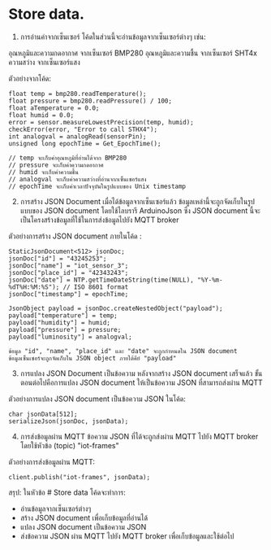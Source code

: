 # Store data.

1. การอ่านค่าจากเซ็นเซอร์
โค้ดในส่วนนี้จะอ่านข้อมูลจากเซ็นเซอร์ต่างๆ เช่น:

อุณหภูมิและความกดอากาศ จากเซ็นเซอร์ BMP280
อุณหภูมิและความชื้น จากเซ็นเซอร์ SHT4x
ความสว่าง จากเซ็นเซอร์แสง

ตัวอย่างจากโค้ด:

    float temp = bmp280.readTemperature();
    float pressure = bmp280.readPressure() / 100;
    float aTemperature = 0.0;
    float humid = 0.0;
    error = sensor.measureLowestPrecision(temp, humid);
    checkError(error, "Error to call STHX4");
    int analogval = analogRead(sensorPin);
    unsigned long epochTime = Get_EpochTime();

    // temp จะเก็บค่าอุณหภูมิที่อ่านได้จาก BMP280
    // pressure จะเก็บค่าความกดอากาศ
    // humid จะเก็บค่าความชื้น
    // analogval จะเก็บค่าความสว่างที่อ่านจากเซ็นเซอร์แสง
    // epochTime จะเก็บค่าเวลาปัจจุบันในรูปแบบของ Unix timestamp

2. การสร้าง JSON Document
เมื่อได้ข้อมูลจากเซ็นเซอร์แล้ว ข้อมูลเหล่านี้จะถูกจัดเก็บในรูปแบบของ JSON document โดยใช้ไลบรารี ArduinoJson ซึ่ง JSON document นี้จะเป็นโครงสร้างข้อมูลที่ใช้ในการส่งข้อมูลไปยัง MQTT broker

ตัวอย่างการสร้าง JSON document ภายในโค้ด :

    StaticJsonDocument<512> jsonDoc;
    jsonDoc["id"] = "43245253";
    jsonDoc["name"] = "iot_sensor_3";
    jsonDoc["place_id"] = "42343243";
    jsonDoc["date"] = NTP.getTimeDateString(time(NULL), "%Y-%m-%dT%H:%M:%S"); // ISO 8601 format
    jsonDoc["timestamp"] = epochTime;

    JsonObject payload = jsonDoc.createNestedObject("payload");
    payload["temperature"] = temp;
    payload["humidity"] = humid;
    payload["pressure"] = pressure;
    payload["luminosity"] = analogval;

    ข้อมูล "id", "name", "place_id" และ "date" จะถูกกำหนดใน JSON document
    ข้อมูลเซ็นเซอร์จะถูกจัดเก็บใน JSON object ภายใต้คีย์ "payload"

3. การแปลง JSON Document เป็นข้อความ
หลังจากสร้าง JSON document เสร็จแล้ว ขั้นตอนต่อไปคือการแปลง JSON document ให้เป็นข้อความ JSON ที่สามารถส่งผ่าน MQTT

ตัวอย่างการแปลง JSON document เป็นข้อความ JSON ในโค้ด:

    char jsonData[512];
    serializeJson(jsonDoc, jsonData);

4. การส่งข้อมูลผ่าน MQTT
ข้อความ JSON ที่ได้จะถูกส่งผ่าน MQTT ไปยัง MQTT broker โดยใช้หัวข้อ (topic) "iot-frames"

ตัวอย่างการส่งข้อมูลผ่าน MQTT:

    client.publish("iot-frames", jsonData);

สรุป:
ในหัวข้อ # Store data โค้ดจะทำการ:

- อ่านข้อมูลจากเซ็นเซอร์ต่างๆ
- สร้าง JSON document เพื่อเก็บข้อมูลที่อ่านได้
- แปลง JSON document เป็นข้อความ JSON
- ส่งข้อความ JSON ผ่าน MQTT ไปยัง MQTT broker เพื่อเก็บข้อมูลและใช้ต่อไป


